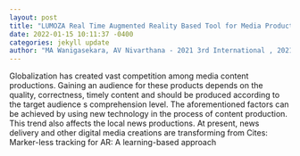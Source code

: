 ```yaml
--- 
layout: post 
title: "LUMOZA Real Time Augmented Reality Based Tool for Media Production" 
date: 2022-01-15 10:11:37 -0400 
categories: jekyll update 
author: "MA Wanigasekara, AV Nivarthana - 2021 3rd International , 2021" 
--- 
```

Globalization has created vast competition among media content productions. Gaining an audience for these products depends on the quality, correctness, timely content and should be produced according to the target audience s comprehension level. The aforementioned factors can be achieved by using new technology in the process of content production. This trend also affects the local news productions. At present, news delivery and other digital media creations are transforming from Cites: Marker-less tracking for AR: A learning-based approach